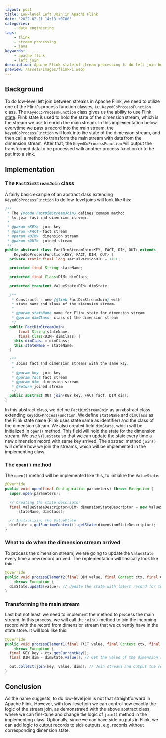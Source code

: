 ```yaml
---
layout: post
title: Low-level Left Join in Apache Flink
date: '2022-02-11 14:13 +0700'
categories:
    - data engineering
tags:
    - flink
    - stream processing
    - java
keywords:
    - apache flink
    - left join
description: Apache Flink stateful stream processing to do left join between streams
preview: /assets/images/flink-1.webp
---
```


## Background

To do low-level left join between streams in Apache Flink, we need to utilize one of the Flink's process function classes, i.e. `KeyedCoProcessFunction` class.<!--more--> The `KeyedCoProcessFunction` class gives us the ability to use Flink [state][flink-state]. Flink state is used to hold the state of the dimension stream, which is the stream we use to enrich the main stream. In this implementation below, everytime we pass a record into the main stream, the `KeyedCoProcessFunction` will look into the state of the dimension stream, and then call a method to transform the main stream with data from the dimension stream. After that, the `KeyedCoProcessFunction` will output the transformed data to be processed with another process function or to be put into a sink.

## Implementation

### The `FactDimStreamJoin` class

A fairly basic example of an abstract class extending `KeyedCoProcessFunction` to do low-level joins will look like this:

```java
/**
 * The {@code FactDimStreamJoin} defines common method
 * to join fact and dimension streams.
 *
 * @param <KEY>  join key
 * @param <FACT> fact stream
 * @param <DIM>  dimension stream
 * @param <OUT>  joined stream
 */
public abstract class FactDimStreamJoin<KEY, FACT, DIM, OUT> extends
    KeyedCoProcessFunction<KEY, FACT, DIM, OUT> {
  private static final long serialVersionUID = 111L;

  protected final String stateName;

  protected final Class<DIM> dimClass;

  protected transient ValueState<DIM> dimState;

  /**
   * Constructs a new {@link FactDimStreamJoin} with
   * state name and class of the dimension stream.
   *
   * @param stateName name for Flink state for dimension stream
   * @param dimClass  class of the dimension stream
   */
  public FactDimStreamJoin(
      final String stateName,
      final Class<DIM> dimClass) {
    this.dimClass = dimClass;
    this.stateName = stateName;
  }

  /**
   * Joins fact and dimension streams with the same key.
   *
   * @param key  join key
   * @param fact fact stream
   * @param dim  dimension stream
   * @return joined stream
   */
  public abstract OUT join(KEY key, FACT fact, DIM dim);
}
```

In this abstract class, we define `FactDimStreamJoin` as an abstract class extending `KeyedCoProcessFunction`. We define `stateName` and `dimClass` as the Flink state name (Flink uses state name as identifier) and the class of the dimension stream. We also created field `dimState`, which will be initialized in `open()` method. This field will hold the state for the dimension stream. We use `ValueState` so that we can update the state every time a new dimension record with same key arrived. The abstract method `join()` will define how we join the streams, which will be implemented in the implementing class.

### The `open()` method

The `open()` method will be implemented like this, to initialize the `ValueState`:

```java
@Override
public void open(final Configuration parameters) throws Exception {
  super.open(parameters);

  // Creating the state descriptor
  final ValueStateDescriptor<DIM> dimensionStateDescriptor = new ValueStateDescriptor<>(
      stateName, dimClass);

  // Initializing the ValueState
  dimState = getRuntimeContext().getState(dimensionStateDescriptor);
}
```

### What to do when the dimension stream arrived

To process the dimension stream, we are going to update the `ValueState` every time a new record arrived. The implementation will basically look like this:

```java
@Override
public void processElement2(final DIM value, final Context ctx, final Collector<OUT> out)
    throws Exception {
  dimState.update(value); // Update the state with latest record for the key
}
```

### Transforming the main stream

Last but not least, we need to implement the method to process the main stream. In this process, we will call the `join()` method to join the incoming record with the record from dimension stream that we currently have in the state store. It will look like this:

```java
@Override
public void processElement1(final FACT value, final Context ctx, final Collector<OUT> out)
    throws Exception {
  final KEY key = ctx.getCurrentKey();
  final DIM dim = dimState.value(); // Get the value of the dimension state for this key

  out.collect(join(key, value, dim)); // Join streams and output the result
}
```

## Conclusion

As the name suggests, to do low-level join is not that straightforward in Apache Flink. However, with low-level join we can control how exactly the logic of the stream join, as demonstrated with the above abstract class, where we can fine-tune and change the logic of `join()` method in the implementing class. Optionally, since we can have side outputs in Flink, we can add logic to output records to side outputs, e.g. records without corresponding dimension state.

[flink-state]: https://nightlies.apache.org/flink/flink-docs-release-1.14/docs/dev/datastream/fault-tolerance/state/